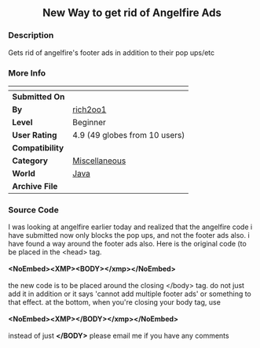 ﻿<div align="center">

## New Way to get rid of Angelfire Ads


</div>

### Description

Gets rid of angelfire's footer ads in addition to their pop ups/etc
 
### More Info
 


<span>             |<span>
---                |---
**Submitted On**   |
**By**             |[rich2oo1](https://github.com/Planet-Source-Code/PSCIndex/blob/master/ByAuthor/rich2oo1.md)
**Level**          |Beginner
**User Rating**    |4.9 (49 globes from 10 users)
**Compatibility**  |
**Category**       |[Miscellaneous](https://github.com/Planet-Source-Code/PSCIndex/blob/master/ByCategory/miscellaneous__2-57.md)
**World**          |[Java](https://github.com/Planet-Source-Code/PSCIndex/blob/master/ByWorld/java.md)
**Archive File**   |[](https://github.com/Planet-Source-Code/rich2oo1-new-way-to-get-rid-of-angelfire-ads__2-3841/archive/master.zip)





### Source Code

I was looking at angelfire earlier today and realized that the angelfire code i have submitted now only blocks the pop ups, and not the footer ads also. i have found a way around the footer ads also. Here is the original code (to be placed in the &lt;head&gt; tag.<br>
<BR><b>&lt;NoEmbed&gt;&lt;XMP&gt;&lt;BODY&gt;&lt;/xmp&gt;&lt;/NoEmbed&gt;<BR></b><br>
the new code is to be placed around the closing &lt;/body&gt; tag. do not just add it in addition or it says 'cannot add multiple footer ads' or something to that effect. at the bottom, when you're closing your body tag, use<br>
<BR><b>&lt;NoEmbed&gt;&lt;XMP&gt;&lt;/BODY&gt;&lt;/xmp&gt;&lt;/NoEmbed&gt;</b><BR><br>
instead of just <b>&lt;/BODY&gt;</b>
please email me if you have any comments

